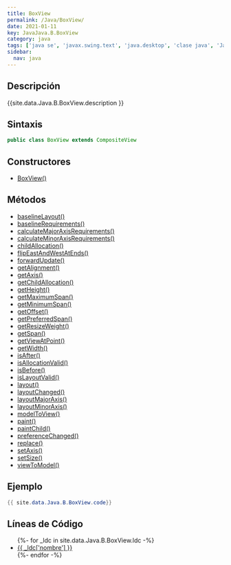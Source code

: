 ```yaml
---
title: BoxView
permalink: /Java/BoxView/
date: 2021-01-11
key: JavaJava.B.BoxView
category: java
tags: ['java se', 'javax.swing.text', 'java.desktop', 'clase java', 'Java 1.0']
sidebar: 
  nav: java
---
```


## Descripción
{{site.data.Java.B.BoxView.description }}

## Sintaxis
~~~java
public class BoxView extends CompositeView
~~~

## Constructores
* [BoxView()](/Java/BoxView/BoxView/)

## Métodos
* [baselineLayout()](/Java/BoxView/baselineLayout)
* [baselineRequirements()](/Java/BoxView/baselineRequirements)
* [calculateMajorAxisRequirements()](/Java/BoxView/calculateMajorAxisRequirements)
* [calculateMinorAxisRequirements()](/Java/BoxView/calculateMinorAxisRequirements)
* [childAllocation()](/Java/BoxView/childAllocation)
* [flipEastAndWestAtEnds()](/Java/BoxView/flipEastAndWestAtEnds)
* [forwardUpdate()](/Java/BoxView/forwardUpdate)
* [getAlignment()](/Java/BoxView/getAlignment)
* [getAxis()](/Java/BoxView/getAxis)
* [getChildAllocation()](/Java/BoxView/getChildAllocation)
* [getHeight()](/Java/BoxView/getHeight)
* [getMaximumSpan()](/Java/BoxView/getMaximumSpan)
* [getMinimumSpan()](/Java/BoxView/getMinimumSpan)
* [getOffset()](/Java/BoxView/getOffset)
* [getPreferredSpan()](/Java/BoxView/getPreferredSpan)
* [getResizeWeight()](/Java/BoxView/getResizeWeight)
* [getSpan()](/Java/BoxView/getSpan)
* [getViewAtPoint()](/Java/BoxView/getViewAtPoint)
* [getWidth()](/Java/BoxView/getWidth)
* [isAfter()](/Java/BoxView/isAfter)
* [isAllocationValid()](/Java/BoxView/isAllocationValid)
* [isBefore()](/Java/BoxView/isBefore)
* [isLayoutValid()](/Java/BoxView/isLayoutValid)
* [layout()](/Java/BoxView/layout)
* [layoutChanged()](/Java/BoxView/layoutChanged)
* [layoutMajorAxis()](/Java/BoxView/layoutMajorAxis)
* [layoutMinorAxis()](/Java/BoxView/layoutMinorAxis)
* [modelToView()](/Java/BoxView/modelToView)
* [paint()](/Java/BoxView/paint)
* [paintChild()](/Java/BoxView/paintChild)
* [preferenceChanged()](/Java/BoxView/preferenceChanged)
* [replace()](/Java/BoxView/replace)
* [setAxis()](/Java/BoxView/setAxis)
* [setSize()](/Java/BoxView/setSize)
* [viewToModel()](/Java/BoxView/viewToModel)

## Ejemplo
~~~java
{{ site.data.Java.B.BoxView.code}}
~~~

## Líneas de Código
<ul>
{%- for _ldc in site.data.Java.B.BoxView.ldc -%}
   <li>
       <a href="{{_ldc['url'] }}">{{ _ldc['nombre'] }}</a>
   </li>
{%- endfor -%}
</ul>

